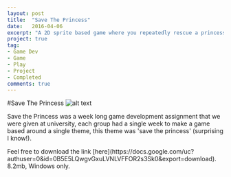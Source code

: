 ```yaml
---
layout: post
title:  "Save The Princess"
date:   2016-04-06
excerpt: "A 2D sprite based game where you repeatedly rescue a princess while avoiding falling rocks, swords, lutes and cows."
project: true
tag:
- Game Dev 
- Game
- Play
- Project
- Completed
comments: true
---
```

#Save The Princess
![alt text](http://i.imgur.com/li2FfD6.jpg "Prototype")
<p>Save the Princess was a week long game development assignment that we were given at university, each group had a single week to make a game based around a single theme, this theme was 'save the princess' (surprising I know!).</p>
<p>Feel free to download the link [here](https://docs.google.com/uc?authuser=0&id=0B5E5LQwgvGxuLVNLVFFOR2s3Sk0&export=download). 8.2mb, Windows only.</p>